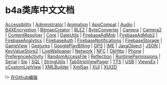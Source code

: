 # **b4a类库中文文档**

[Accessibility](libs/Accessibility.md) | [Administrator](libs/Administrator.md) | [Animation](libs/Animation.md) | [AppCompat](libs/AppCompat.md) | [Audio](libs/Audio.md) | [B4XEncryption](libs/B4XEncryption.md) | [BitmapCreator](libs/BitmapCreator.md) | [BLE2](libs/BLE2.md) | [ByteConverter](libs/ByteConverter.md) | [Camera](libs/Camera.md) | [Camera2](libs/Camera2.md) | [ContentResolver](libs/ContentResolver.md) | [Core](libs/Core.md) | [DateUtils](libs/DateUtils.md) | [FirebaseAdMob](libs/FirebaseAdMob.md) | [FirebaseAdMob2](libs/FirebaseAdMob2.md) | [FirebaseAnalytics](libs/FirebaseAnalytics.md) | [FirebaseAuth](libs/FirebaseAuth.md) | [FirebaseNotifications](libs/FirebaseNotifications.md) | [FirebaseStorage](libs/FirebaseStorage.md) | [GameView](libs/GameView.md) | [Gestures](libs/Gestures.md) | [GooglePlayBilling](libs/GooglePlayBilling.md) | [GPS](libs/GPS.md) | [IME](libs/IME.md) | [JavaObject](libs/JavaObject.md) | [JSON](libs/JSON.md) | [KeyValueStore2](libs/KeyValueStore2.md) | [LiveWallpaper](libs/LiveWallpaper.md) | [Network](libs/Network.md) | [NFC](libs/NFC.md) | [OkHttp](libs/OkHttp.md) | [Phone](libs/Phone.md) | [PreferenceActivity](libs/PreferenceActivity.md) | [RandomAccessFile](libs/RandomAccessFile.md) | [Reflection](libs/Reflection.md) | [RuntimePermissions](libs/RuntimePermissions.md) | [Serial](libs/Serial.md) | [Sip](libs/Sip.md) | [SQL](libs/SQL.md) | [StringUtils](libs/StringUtils.md) | [TabStripViewPager](libs/TabStripViewPager.md) | [TTS](libs/TTS.md) | [USB](libs/USB.md) | [ViewsEx](libs/ViewsEx.md) | [xCustomListView](libs/xCustomListView.md) | [XMLBuilder](libs/XMLBuilder.md) | [XmlSax](libs/XmlSax.md) | [XUI](libs/XUI.md) | [XUI2D](libs/XUI2D.md)

!> [在Github编辑](https://github.com/benyuz/benyuz.github.io/tree/master/docs/b4a)
